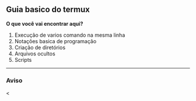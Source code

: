 ## Guia basico do termux
<html>
  <head>
    <summary><strong>O que você vai encontrar aqui?</strong></summary>
    <ol>
      <li>Execução de varios comando na mesma linha</li>
      <li>Notações basica de programação</li>
      <li>Criação de diretórios</li>
      <li>Arquivos ocultos</li>
      <li>Scripts</li>
    </ol>
  </head>
  <hr>
  <body>
    <h3>Aviso</h3>
    <
  </body>
</html>
